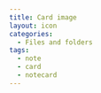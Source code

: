 ```yaml
---
title: Card image
layout: icon
categories:
  - Files and folders
tags:
  - note
  - card
  - notecard
---
```

